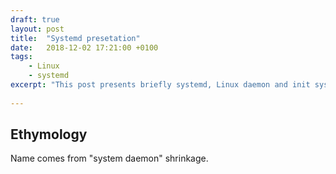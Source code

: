```yaml
---
draft: true
layout: post
title:  "Systemd presetation"
date:   2018-12-02 17:21:00 +0100
tags:
    - Linux
    - systemd
excerpt: "This post presents briefly systemd, Linux daemon and init system used on all major distros today."
    
---
```


## Ethymology
Name comes from "system daemon" shrinkage.
